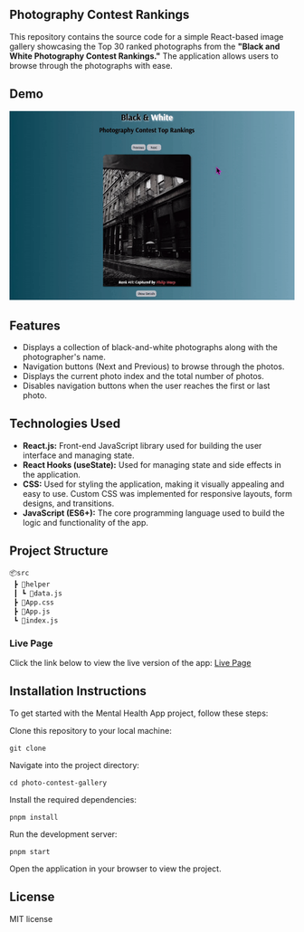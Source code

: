 ## Photography Contest Rankings

This repository contains the source code for a simple React-based image gallery showcasing the Top 30 ranked photographs from the **"Black and White Photography Contest Rankings."** The application allows users to browse through the photographs with ease.

## Demo

![Project Demo](./public/photo-contest-rankings.gif)

## Features

- Displays a collection of black-and-white photographs along with the photographer's name.
- Navigation buttons (Next and Previous) to browse through the photos.
- Displays the current photo index and the total number of photos.
- Disables navigation buttons when the user reaches the first or last photo.

## Technologies Used

- **React.js:** Front-end JavaScript library used for building the user interface and managing state.
- **React Hooks (useState):** Used for managing state and side effects in the application.
- **CSS:** Used for styling the application, making it visually appealing and easy to use. Custom CSS was implemented for responsive layouts, form designs, and transitions.
- **JavaScript (ES6+):** The core programming language used to build the logic and functionality of the app.

## Project Structure

```plaintext
📦src
 ┣ 📂helper
 ┃ ┗ 📜data.js
 ┣ 📜App.css
 ┣ 📜App.js
 ┗ 📜index.js
```
### Live Page

Click the link below to view the live version of the app:
[Live Page]()  

## Installation Instructions

To get started with the Mental Health App project, follow these steps:

Clone this repository to your local machine:
```
git clone 
```
Navigate into the project directory: 

```
cd photo-contest-gallery
```
Install the required dependencies:
```
pnpm install
```
Run the development server:
```
pnpm start
```
Open the application in your browser to view the project.

## License

MIT license